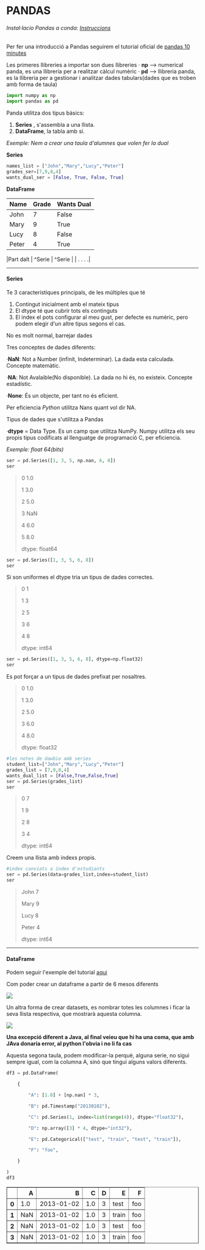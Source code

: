 # PANDAS

###### Instal·lacio Pandas a conda: [Instruccions](https://anaconda.org/anaconda/pandas)


Per fer una introducció a Pandas seguirem el tutorial oficial de [pandas 10 minutes](https://pandas.pydata.org/pandas-docs/stable/user_guide/10min.html "pandas 10 minutes")


Les primeres llibreries a importar son dues llibreries
 · **np** --> numerical panda, es una llibreria per a realitzar càlcul numèric
 · **pd** --> llibreria panda, es la llibreria per a gestionar i analitzar dades tabulars(dades que es troben amb forma de taula)

```python
import numpy as np 
import pandas as pd
```

 Panda utilitza dos tipus bàsics:
 1. **Series** , s'assembla a una llista.
 2. **DataFrame**, la tabla amb sí.
 
 
 *Exemple: Nem a crear una taula d'alumnes que volen fer la dual*
 
 **Series**
 ```python
names_list = ["John","Mary","Lucy","Peter"]
grades_ser=[7,9,8,4]
wants_dual_ser = [False, True, False, True]
```
**DataFrame**

| Name  | Grade  | Wants Dual   |
| ------------ | ------------ | ------------ |
|  John | 7  | False  |
|  Mary | 9  | True  |
|  Lucy | 8  | False  |
|  Peter | 4  | True  |

|Part dalt | ^Serie  | ^Serie   |
| . . . .|


***

  
  #### Series
  
  Te 3 característiques principals, de les múltiples que té
  
  1. Contingut inicialment amb el mateix tipus
  2. El dtype té que cubrir tots els continguts
  3. El index el pots configurar al meu gust, per defecte es  numèric, pero podem elegir d'un altre tipus segons el  cas.


No es molt normal, barrejar dades

Tres conceptes de dades diferents:

   ·**NaN**: Not a Number (infinit, Indeterminar). La dada esta calculada. Concepte matemàtic.
   
   ·**NA**:  Not Avalaible(No disponible). La dada no hi és, no existeix. Concepte estadístic.
   
   ·**None**:  És un objecte, per tant no és eficient.


Per eficiencia *Python* utilitza Nans quant vol dir NA.


Tipus de dades que s'utilitza a Pandas

 ·**dtype** = Data Type. Es un camp que utilitza NumPy.
   Numpy utilitza els seu propis tipus codificats al llenguatge de programació C, per eficiencia.
   
  *Exemple: float 64(bits)*
  

  ```python
ser = pd.Series([1, 3, 5, np.nan, 6, 8])
ser

```

>   0    1.0
>   
>   1    3.0
>   
>   2    5.0
>   
>   3    NaN
>   
>   4    6.0
>   
>   5    8.0
>   
>   dtype: float64




```python
ser = pd.Series([1, 3, 5, 6, 8])
ser
```



Si son uniformes el dtype tria un tipus de dades correctes.

 >   0    1
 >   
 >   1    3
 >   
 >   2    5
 >   
 >   3    6
 >   
 >   4    8
 >   
 >   dtype: int64
 >   




```python
ser = pd.Series([1, 3, 5, 6, 8], dtype=np.float32)
ser
```


Es pot forçar a un tipus de dades prefixat per nosaltres.

 >   0    1.0
 >   
 >   1    3.0
 >   
 >   2    5.0
 >   
 >   3    6.0
 >   
 >   4    8.0
 >   
 >   dtype: float32
 >   




```python
#les notes de dawbio amb series
student_list=["John","Mary","Lucy","Peter"]
grades_list = [7,9,8,4]
wants_dual_list = [False,True,False,True]
ser = pd.Series(grades_list)
ser
```


>    0    7
>    
>    1    9
>    
>    2    8
>    
>    3    4
>    
>    dtype: int64
>    


Creem una llista amb indexs propis.

```python
#index canviats a índex d'estudiants
ser = pd.Series(data=grades_list,index=student_list)
ser
```


 >   John     7
 >   
 >   Mary     9
 >   
 >   Lucy     8
 >   
 >   Peter    4
 >   
 >   dtype: int64
 >   

* * * 

  #### DataFrame
  
  
  Podem seguir l'exemple del tutorial [aqui](https://pandas.pydata.org/pandas-docs/stable/user_guide/10min.html#object-creation "aqui")

Com poder crear un dataframe a partir de 6 mesos diferents

![](dataframe.png)

Un altra forma de crear datasets, es nombrar totes les columnes i ficar la seva llista respectiva, que mostrarà aquesta columna.

![](dataframe2.png)

**Una excepció diferent a Java, al final veieu que hi ha una coma, que amb JAva donaria error, al python l'obvia i no li fa cas**

Aquesta segona taula, podem modificar-la perquè, alguna serie, no sigui sempre igual, com la columna A, sinò que tingui alguns valors diferents.


```python
df3 = pd.DataFrame(

    {

        "A": [1.0] + [np.nan] * 3,

        "B": pd.Timestamp("20130102"),

        "C": pd.Series(1, index=list(range(4)), dtype="float32"),

        "D": np.array([3] * 4, dtype="int32"),

        "E": pd.Categorical(["test", "train", "test", "train"]),

        "F": "foo",

    }

)
df3
```




<div>
<style scoped>
    .dataframe tbody tr th:only-of-type {
        vertical-align: middle;
    }

    .dataframe tbody tr th {
        vertical-align: top;
    }

    .dataframe thead th {
        text-align: right;
    }
</style>
<table border="1" class="dataframe">
  <thead>
    <tr style="text-align: right;">
      <th></th>
      <th>A</th>
      <th>B</th>
      <th>C</th>
      <th>D</th>
      <th>E</th>
      <th>F</th>
    </tr>
  </thead>
  <tbody>
    <tr>
      <th>0</th>
      <td>1.0</td>
      <td>2013-01-02</td>
      <td>1.0</td>
      <td>3</td>
      <td>test</td>
      <td>foo</td>
    </tr>
    <tr>
      <th>1</th>
      <td>NaN</td>
      <td>2013-01-02</td>
      <td>1.0</td>
      <td>3</td>
      <td>train</td>
      <td>foo</td>
    </tr>
    <tr>
      <th>2</th>
      <td>NaN</td>
      <td>2013-01-02</td>
      <td>1.0</td>
      <td>3</td>
      <td>test</td>
      <td>foo</td>
    </tr>
    <tr>
      <th>3</th>
      <td>NaN</td>
      <td>2013-01-02</td>
      <td>1.0</td>
      <td>3</td>
      <td>train</td>
      <td>foo</td>
    </tr>
  </tbody>
</table>
</div>


